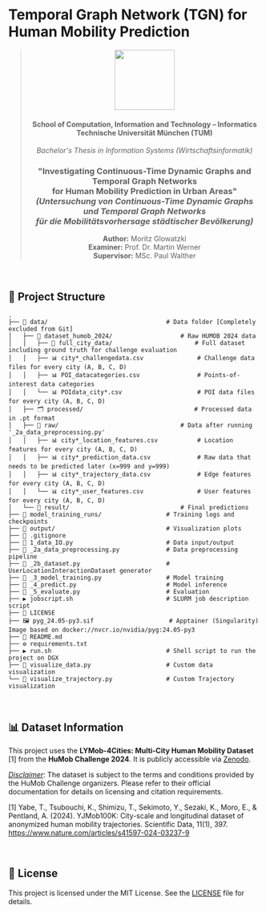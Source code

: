 # Temporal Graph Network (TGN) for Human Mobility Prediction

<div align="center">
 
> <img src="https://upload.wikimedia.org/wikipedia/commons/c/c8/Logo_of_the_Technical_University_of_Munich.svg" width="120"/>
>
> #### School of Computation, Information and Technology – Informatics<br> Technische Universität München (TUM)  
>
> _Bachelor's Thesis in Information Systems (Wirtschaftsinformatik)_
>
> ### "Investigating Continuous-Time Dynamic Graphs and Temporal Graph Networks <br> for Human Mobility Prediction in Urban Areas" <br> *(Untersuchung von Continuous-Time Dynamic Graphs und Temporal Graph Networks <br> für die Mobilitätsvorhersage städtischer Bevölkerung)*  
>
> **Author:** Moritz Glowatzki  
> **Examiner:** Prof. Dr. Martin Werner  
> **Supervisor:** MSc. Paul Walther  

</div>

<br>

## 📂 Project Structure

```
.
├── 📂 data/                                 # Data folder [Completely excluded from Git]
│   ├── 📂 dataset_humob_2024/                   # Raw HUMOB 2024 data
│   │   ├── 📂 full_city_data/                       # Full dataset including ground truth for challenge evaluation
│   │   ├── 📊 city*_challengedata.csv               # Challenge data files for every city (A, B, C, D)
│   │   ├── 📊 POI_datacategories.csv                # Points-of-interest data categories
│   │   └── 📊 POIdata_city*.csv                     # POI data files for every city (A, B, C, D)
│   ├── 🗂️ processed/                               # Processed data in .pt format
│   ├── 📂 raw/                                  # Data after running '_2a_data_preprocessing.py'
│   │   ├── 📊 city*_location_features.csv           # Location features for every city (A, B, C, D)
│   │   ├── 📊 city*_prediction_data.csv             # Raw data that needs to be predicted later (x=999 and y=999)
│   │   ├── 📊 city*_trajectory_data.csv             # Edge features for every city (A, B, C, D)
│   │   └── 📊 city*_user_features.csv               # User features for every city (A, B, C, D)
│   └── 📂 result/                               # Final predictions
├── 📂️ model_training_runs/                  # Training logs and checkpoints
├── 📂 output/                               # Visualization plots
├── 📄 .gitignore
├── 🐍 1_data_IO.py                          # Data input/output
├── 🐍 _2a_data_preprocessing.py             # Data preprocessing pipeline
├── 🐍 _2b_dataset.py                        # UserLocationInteractionDataset generator
├── 🐍 _3_model_training.py                  # Model training
├── 🐍 _4_predict.py                         # Model inference
├── 🐍 _5_evaluate.py                        # Evaluation
├── ▶️ jobscript.sh                          # SLURM job description script
├── 📜 LICENSE
├── 🖼️ pyg_24.05-py3.sif                     # Apptainer (Singularity) Image based on docker://nvcr.io/nvidia/pyg:24.05-py3
├── 📖 README.md
├── ⚙️ requirements.txt
├── ▶️ run.sh                                # Shell script to run the project on DGX
├── 🐍 visualize_data.py                     # Custom data visualization
└── 🐍 visualize_trajectory.py               # Custom Trajectory visualization
```

<br>

## 📊 Dataset Information

This project uses the **LYMob-4Cities: Multi-City Human Mobility Dataset** [1] from the **HuMob Challenge 2024**.
It is publicly accessible via [Zenodo](https://zenodo.org/records/14219563).

<ins>*Disclaimer*</ins>: The dataset is subject to the terms and conditions provided by the HuMob Challenge organizers.
Please refer to their official documentation for details on licensing and citation requirements.

[1] Yabe, T., Tsubouchi, K., Shimizu, T., Sekimoto, Y., Sezaki, K., Moro, E., & Pentland, A. (2024). YJMob100K:
City-scale and longitudinal dataset of anonymized human mobility trajectories. Scientific Data, 11(1),
397. https://www.nature.com/articles/s41597-024-03237-9

<br>

## 📜 License

This project is licensed under the MIT License.
See the [LICENSE](/LICENSE) file for details.
 
